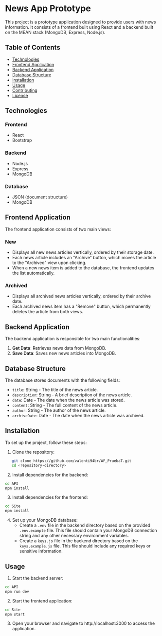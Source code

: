 # News App Prototype

This project is a prototype application designed to provide users with news information. It consists of a frontend built using React and a backend built on the MEAN stack (MongoDB, Express, Node.js).

## Table of Contents

- [Technologies](#technologies)
- [Frontend Application](#frontend-application)
- [Backend Application](#backend-application)
- [Database Structure](#database-structure)
- [Installation](#installation)
- [Usage](#usage)
- [Contributing](#contributing)
- [License](#license)

## Technologies

### Frontend
- React
- Bootstrap

### Backend
- Node.js
- Express
- MongoDB

### Database
- JSON (document structure)
- MongoDB

## Frontend Application

The frontend application consists of two main views:

### New
- Displays all new news articles vertically, ordered by their storage date.
- Each news article includes an "Archive" button, which moves the article to the "Archived" view upon clicking. 
- When a new news item is added to the database, the frontend updates the list automatically.

### Archived
- Displays all archived news articles vertically, ordered by their archive date.
- Each archived news item has a "Remove" button, which permanently deletes the article from both views.

## Backend Application

The backend application is responsible for two main functionalities:

1. **Get Data**: Retrieves news data from MongoDB.
2. **Save Data**: Saves new news articles into MongoDB.

## Database Structure

The database stores documents with the following fields:

- `title`: String - The title of the news article.
- `description`: String - A brief description of the news article.
- `date`: Date - The date when the news article was stored.
- `content`: String - The full content of the news article.
- `author`: String - The author of the news article.
- `archiveDate`: Date - The date when the news article was archived.

## Installation

To set up the project, follow these steps:

1. Clone the repository:
```bash
   git clone https://github.com/valenti94br/AF_PruebaT.git
   cd <repository-directory>
```

2. Install dependencies for the backend:
```bash
cd API
npm install
```

3. Install dependencies for the frontend:
```bash
cd Site
npm install
```

4. Set up your MongoDB database:
   - Create a `.env` file in the backend directory based on the provided `.env.example` file. This file should contain your MongoDB connection string and any other necessary environment variables.
   - Create a `keys.js` file in the backend directory based on the `keys.example.js` file. This file should include any required keys or sensitive information.

## Usage

1. Start the backend server:

```bash
cd API
npm run dev
```

2. Start the frontend application:

```bash
cd Site
npm start
```

3. Open your browser and navigate to http://localhost:3000 to access the application.





